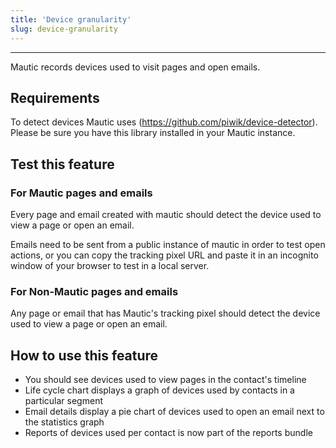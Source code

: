 ```yaml
---
title: 'Device granularity'
slug: device-granularity
---
```


---

Mautic records devices used to visit pages and open emails.

## Requirements

To detect devices Mautic uses (https://github.com/piwik/device-detector). Please be sure you have this library installed in your Mautic instance.

## Test this feature

### For Mautic pages and emails
Every page and email created with mautic should detect the device used to view a page or open an email. 

Emails need to be sent from a public instance of mautic in order to test open actions, or you can copy the tracking pixel URL and paste it in an incognito window of your browser to test in a local server.

### For Non-Mautic pages and emails
Any page or email that has Mautic's tracking pixel should detect the device used to view a page or open an email.

## How to use this feature
- You should see devices used to view pages in the contact's timeline
- Life cycle chart displays a graph of devices used by contacts in a particular segment
- Email details display a pie chart of devices used to open an email next to the statistics graph
- Reports of devices used per contact is now part of the reports bundle